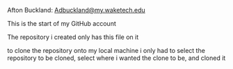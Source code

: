 Afton Buckland: Adbuckland@my.waketech.edu

This is the start of my GitHub account

The repository i created only has this file on it

to clone the repository onto my local machine i only had to select the repository to be cloned, select where i wanted the clone to be, and cloned it
